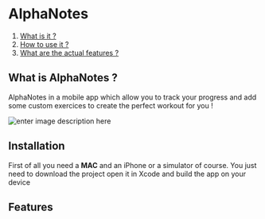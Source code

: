 # AlphaNotes

 1. [What is it ?](#what-is-alphanotes-)
 2. [How to use it ?](#installation)
 3. [What are the actual features ?](#features)

## What is AlphaNotes ?
AlphaNotes in a mobile app which allow you to track your progress and add some custom exercices to create the perfect workout for you !

![enter image description here](https://p16-sign.tiktokcdn-us.com/tos-useast5-avt-0068-tx/84428eae99c40b78a6d7dccd6805fc76~c5_720x720.jpeg?x-expires=1652742000&x-signature=I7ifcF3HMpP%2bNGtocsfAm5fmaho=)

## Installation 

First of all you need a **MAC** and an iPhone or a simulator of course. You just need to download the project open it in Xcode and build the app on your device

## Features


